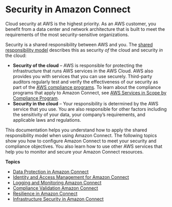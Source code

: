# Security in Amazon Connect<a name="security"></a>

Cloud security at AWS is the highest priority\. As an AWS customer, you benefit from a data center and network architecture that is built to meet the requirements of the most security\-sensitive organizations\.

Security is a shared responsibility between AWS and you\. The [shared responsibility model](http://aws.amazon.com/compliance/shared-responsibility-model/) describes this as security *of* the cloud and security *in* the cloud:
+ **Security of the cloud** – AWS is responsible for protecting the infrastructure that runs AWS services in the AWS Cloud\. AWS also provides you with services that you can use securely\. Third\-party auditors regularly test and verify the effectiveness of our security as part of the [AWS compliance programs](http://aws.amazon.com/compliance/programs/)\. To learn about the compliance programs that apply to Amazon Connect, see [AWS Services in Scope by Compliance Program](http://aws.amazon.com/compliance/services-in-scope/)\.
+ **Security in the cloud** – Your responsibility is determined by the AWS service that you use\. You are also responsible for other factors including the sensitivity of your data, your company’s requirements, and applicable laws and regulations\. 

This documentation helps you understand how to apply the shared responsibility model when using Amazon Connect\. The following topics show you how to configure Amazon Connect to meet your security and compliance objectives\. You also learn how to use other AWS services that help you to monitor and secure your Amazon Connect resources\. 

**Topics**
+ [Data Protection in Amazon Connect](data-protection.md)
+ [Identity and Access Management for Amazon Connect](security-iam.md)
+ [Logging and Monitoring Amazon Connect](logging-and-monitoring.md)
+ [Compliance Validation Amazon Connect](compliance-validation.md)
+ [Resilience in Amazon Connect](disaster-recovery-resiliency.md)
+ [Infrastructure Security in Amazon Connect](infrastructure-security.md)